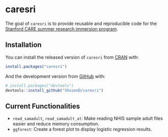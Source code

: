 
<!-- README.md is generated from README.Rmd. Please edit that file -->

# caresri

<!-- badges: start -->
<!-- badges: end -->

The goal of `caresri` is to provide reusable and reproducible code for
the [Stanford CARE summer research immersion
program](https://med.stanford.edu/care/education/student-summer-internship).

## Installation

You can install the released version of `caresri` from
[CRAN](https://CRAN.R-project.org) with:

``` r
install.packages("caresri")
```

And the development version from
[GitHub](https://github.com/ShozenD/caresri) with:

``` r
# install.packages("devtools")
devtools::install_github("ShozenD/caresri")
```

## Current Functionalities

-   `read_samadult`, `read_samadult_at`: Make reading NHIS sample adult
    files easier and reduce memory consumption.
-   `ggforest`: Create a forest plot to display logistic regression
    results.
